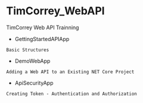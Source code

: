 # TimCorrey_WebAPI
TimCorrey Web API Trainning 


- GettingStartedAPIApp
```
Basic Structures
```
 
- DemoWebApp
```
Adding a Web API to an Existing NET Core Project
```

- ApiSecurityApp
```
Creating Token - Authentication and Authorization
```
